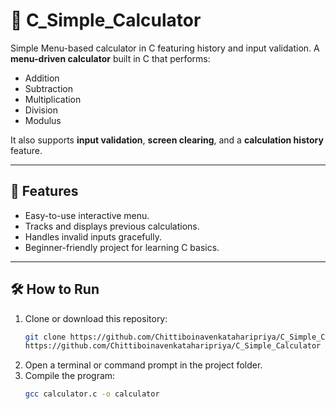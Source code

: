 # 🧮 C_Simple_Calculator
Simple Menu-based calculator in C featuring history and input validation.
A **menu-driven calculator** built in C that performs:
- Addition  
- Subtraction  
- Multiplication  
- Division  
- Modulus  

It also supports **input validation**, **screen clearing**, and a **calculation history** feature.

---

## 🚀 Features
- Easy-to-use interactive menu.  
- Tracks and displays previous calculations.  
- Handles invalid inputs gracefully.  
- Beginner-friendly project for learning C basics.  

---

## 🛠 How to Run
1. Clone or download this repository:  
   ```bash
   git clone https://github.com/Chittiboinavenkataharipriya/C_Simple_Calculator.git
   https://github.com/Chittiboinavenkataharipriya/C_Simple_Calculator
2. Open a terminal or command prompt in the project folder.  
3. Compile the program:  
   ```bash
   gcc calculator.c -o calculator
